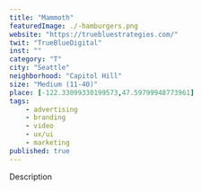 ```yaml
---
title: "Mammoth"
featuredImage: ./-hamburgers.png
website: "https://truebluestrategies.com/"
twit: "TrueBlueDigital"
inst: ""
category: "T"
city: "Seattle"
neighborhood: "Capitol Hill"
size: "Medium (11-40)"
place: [-122.33099330199573,47.59799948773961]
tags:
    - advertising
    - branding
    - video
    - ux/ui
    - marketing
published: true
---
```


Description
